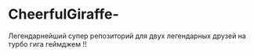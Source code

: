 # CheerfulGiraffe-
Легендарнейший супер репозиторий для двух легендарных друзей на турбо гига геймджем !!
